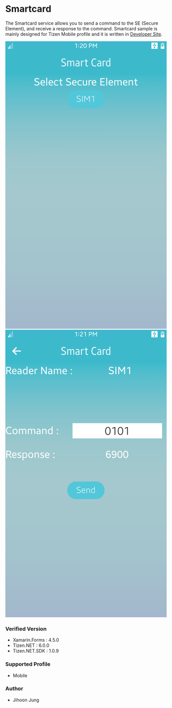 # Smartcard
The Smartcard service allows you to send a command to the SE (Secure Element), and receive a response to the command.
Smartcard sample is mainly designed for Tizen Mobile profile and it is written in [Developer Site](https://developer.tizen.org/development/guides/native-application/connectivity-and-wireless/smartcard).

![MainPage](./Screenshots/Tizen/smartcard1.png)
![SendCommand](./Screenshots/Tizen/smartcard2.png)


### Verified Version
* Xamarin.Forms : 4.5.0
* Tizen.NET : 6.0.0
* Tizen.NET.SDK : 1.0.9


### Supported Profile
* Mobile

### Author
* Jihoon Jung
